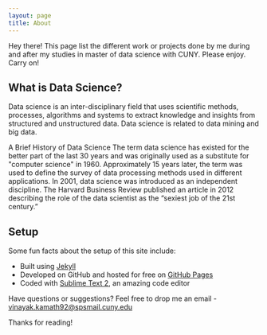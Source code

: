 ```yaml
---
layout: page
title: About
---
```


<p class="message">
  Hey there! This page list the different work or projects done by me during and after my studies in master of data science with CUNY. Please enjoy. Carry on!
</p>



## What is Data Science?

Data science is an inter-disciplinary field that uses scientific methods, processes, algorithms and systems to extract knowledge and insights from structured and unstructured data. Data science is related to data mining and big data.

A Brief History of Data Science
The term data science has existed for the better part of the last 30 years and was originally used as a substitute for "computer science" in 1960. Approximately 15 years later, the term was used to define the survey of data processing methods used in different applications. In 2001, data science was introduced as an independent discipline. The Harvard Business Review published an article in 2012 describing the role of the data scientist as the “sexiest job of the 21st century.”


## Setup

Some fun facts about the setup of this site include:

* Built using [Jekyll](http://jekyllrb.com)
* Developed on GitHub and hosted for free on [GitHub Pages](https://pages.github.com)
* Coded with [Sublime Text 2](http://sublimetext.com), an amazing code editor

Have questions or suggestions? Feel free to drop me an email - vinayak.kamath92@spsmail.cuny.edu

Thanks for reading!
